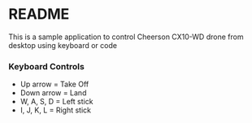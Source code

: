 # README #

This is a sample application to control Cheerson CX10-WD drone from desktop using keyboard or code

### Keyboard Controls ###

* Up arrow = Take Off
* Down arrow = Land
* W, A, S, D = Left stick
* I, J, K, L = Right stick